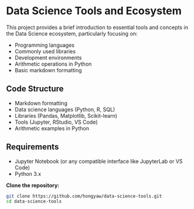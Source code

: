 # Data Science Tools and Ecosystem #
This project provides a brief introduction to essential tools and concepts in the Data Science ecosystem, particularly focusing on:
- Programming languages
- Commonly used libraries
- Development environments
- Arithmetic operations in Python
- Basic markdown formatting

## Code Structure ##
- Markdown formatting
- Data science languages (Python, R, SQL)
- Libraries (Pandas, Matplotlib, Scikit-learn)
- Tools (Jupyter, RStudio, VS Code)
- Arithmetic examples in Python

## Requirements ##
- Jupyter Notebook (or any compatible interface like JupyterLab or VS Code)
- Python 3.x

**Clone the repository:**
```bash
git clone https://github.com/hongyaw/data-science-tools.git
cd data-science-tools
